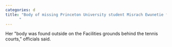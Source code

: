 ```yaml
---
categories: d
title: "Body of missing Princeton University student Misrach Ewunetie found
      "
---
```

Her "body was found outside on the Facilities grounds behind the tennis courts," officials said.

      